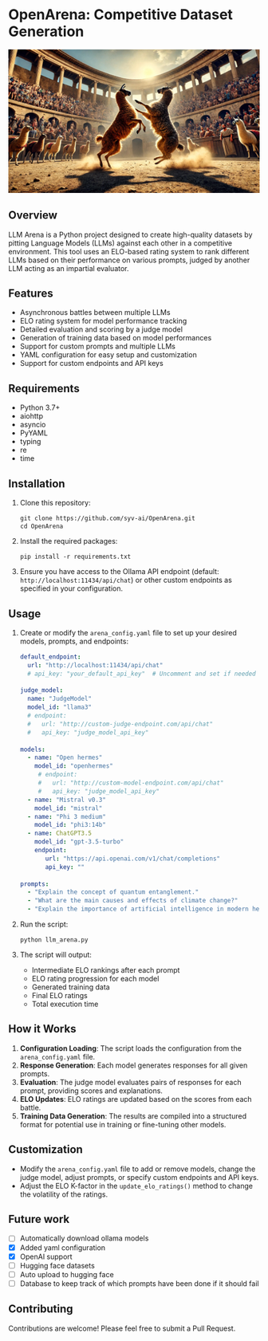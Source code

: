 # OpenArena: Competitive Dataset Generation

![Llamas fighting in an arena](assets/fight.jpeg)

## Overview

LLM Arena is a Python project designed to create high-quality datasets by pitting Language Models (LLMs) against each other in a competitive environment. This tool uses an ELO-based rating system to rank different LLMs based on their performance on various prompts, judged by another LLM acting as an impartial evaluator.

## Features

- Asynchronous battles between multiple LLMs
- ELO rating system for model performance tracking
- Detailed evaluation and scoring by a judge model
- Generation of training data based on model performances
- Support for custom prompts and multiple LLMs
- YAML configuration for easy setup and customization
- Support for custom endpoints and API keys

## Requirements

- Python 3.7+
- aiohttp
- asyncio
- PyYAML
- typing
- re
- time

## Installation

1. Clone this repository:
   ```
   git clone https://github.com/syv-ai/OpenArena.git
   cd OpenArena
   ```

2. Install the required packages:
   ```
   pip install -r requirements.txt
   ```

3. Ensure you have access to the Ollama API endpoint (default: `http://localhost:11434/api/chat`) or other custom endpoints as specified in your configuration.

## Usage

1. Create or modify the `arena_config.yaml` file to set up your desired models, prompts, and endpoints:

   ```yaml
   default_endpoint: 
     url: "http://localhost:11434/api/chat"
     # api_key: "your_default_api_key"  # Uncomment and set if needed

   judge_model:
     name: "JudgeModel"
     model_id: "llama3"
     # endpoint:
     #   url: "http://custom-judge-endpoint.com/api/chat"
     #   api_key: "judge_model_api_key"

   models:
     - name: "Open hermes"
       model_id: "openhermes"
        # endpoint:
        #   url: "http://custom-model-endpoint.com/api/chat"
        #   api_key: "judge_model_api_key"
     - name: "Mistral v0.3"
       model_id: "mistral"
     - name: "Phi 3 medium"
       model_id: "phi3:14b"
     - name: ChatGPT3.5
       model_id: "gpt-3.5-turbo"
       endpoint:
          url: "https://api.openai.com/v1/chat/completions"
          api_key: ""

   prompts:
     - "Explain the concept of quantum entanglement."
     - "What are the main causes and effects of climate change?"
     - "Explain the importance of artificial intelligence in modern healthcare."
   ```

2. Run the script:
   ```
   python llm_arena.py
   ```

3. The script will output:
   - Intermediate ELO rankings after each prompt
   - ELO rating progression for each model
   - Generated training data
   - Final ELO ratings
   - Total execution time

## How it Works

1. **Configuration Loading**: The script loads the configuration from the `arena_config.yaml` file.
2. **Response Generation**: Each model generates responses for all given prompts.
3. **Evaluation**: The judge model evaluates pairs of responses for each prompt, providing scores and explanations.
4. **ELO Updates**: ELO ratings are updated based on the scores from each battle.
5. **Training Data Generation**: The results are compiled into a structured format for potential use in training or fine-tuning other models.

## Customization

- Modify the `arena_config.yaml` file to add or remove models, change the judge model, adjust prompts, or specify custom endpoints and API keys.
- Adjust the ELO K-factor in the `update_elo_ratings()` method to change the volatility of the ratings.

## Future work

- [ ] Automatically download ollama models
- [X] Added yaml configuration
- [X] OpenAI support
- [ ] Hugging face datasets
- [ ] Auto upload to hugging face
- [ ] Database to keep track of which prompts have been done if it should fail

## Contributing

Contributions are welcome! Please feel free to submit a Pull Request.
